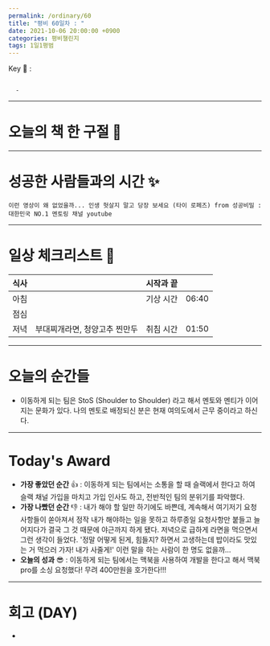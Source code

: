 ```yaml
---
permalink: /ordinary/60
title: "평비 60일차 : "
date: 2021-10-06 20:00:00 +0900
categories: 평비챌린지
tags: 1일1평범
---  
```

Key 🔑 : 
```

  - 
```

---
# 오늘의 책 한 구절 📕


---
# 성공한 사람들과의 시간 ✨
`이런 영상이 왜 없었을까... 인생 헛살지 말고 당장 보세요 (타이 로페즈) from 성공비밀 : 대한민국 NO.1 멘토링 채널 youtube`  

---
# 일상 체크리스트 📃

| 식사 |  | 시작과 끝 |  |
|:----:|:----:|:----:|:----:|
| 아침 |  | 기상 시간 | 06:40 |
| 점심 |  |  |  |
| 저녁 | 부대찌개라면, 청양고추 찐만두 | 취침 시간 | 01:50 |

---
# 오늘의 순간들
- 이동하게 되는 팀은 StoS (Shoulder to Shoulder) 라고 해서 멘토와 멘티가 이어지는 문화가 있다. 나의 멘토로 배정되신 분은 현재 여의도에서 근무 중이라고 하신다. 

---
# Today's Award
- **가장 좋았던 순간** 👍 : 이동하게 되는 팀에서는 소통을 할 때 슬랙에서 한다고 하여 슬랙 채널 가입을 마치고 가입 인사도 하고, 전반적인 팀의 분위기를 파악했다.  
- **가장 나빴던 순간** 👎 : 내가 해야 할 일만 하기에도 바쁜데, 계속해서 여기저기 요청사항들이 쏟아져서 정작 내가 해야하는 일을 못하고 하루종일 요청사항만 붙들고 늘어지다가 결국 그 것 때문에 야근까지 하게 됐다. 저녁으로 급하게 라면을 먹으면서 그런 생각이 들었다. '정말 어떻게 된게, 힘들지? 하면서 고생하는데 밥이라도 맛있는 거 먹으러 가자! 내가 사줄게!' 이런 말을 하는 사람이 한 명도 없을까...  
- **오늘의 성과** 😎 : 이동하게 되는 팀에서는 맥북을 사용하여 개발을 한다고 해서 맥북 pro를 소싱 요청했다! 무려 400만원을 호가한다!!!

---
# 회고 (DAY)
- 